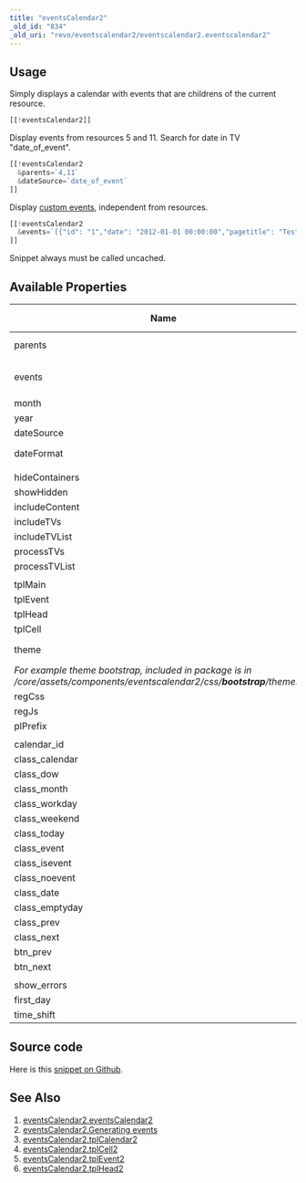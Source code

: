 ```yaml
---
title: "eventsCalendar2"
_old_id: "834"
_old_uri: "revo/eventscalendar2/eventscalendar2.eventscalendar2"
---
```


## Usage

Simply displays a calendar with events that are childrens of the current resource.

``` php 
[[!eventsCalendar2]]
```

Display events from resources 5 and 11. Search for date in TV "date\_of\_event".

``` php 
[[!eventsCalendar2
  &parents=`4,11`
  &dateSource=`date_of_event`
]]
```

Display [custom events](/extras/eventscalendar2/eventscalendar2.generating-events "eventsCalendar2.Generating events"), independent from resources.

``` php 
[[!eventsCalendar2
  &events=`[{"id": "1","date": "2012-01-01 00:00:00","pagetitle": "Test page"},{"id": "2","date": "2012-01-02 12:05:00","pagetitle": "Test page 2"}]`
]]
```

Snippet always must be called uncached.

## Available Properties

| Name                                                                                                                             | Description                                                                                                                                                                            | Default Value    |
| -------------------------------------------------------------------------------------------------------------------------------- | -------------------------------------------------------------------------------------------------------------------------------------------------------------------------------------- | ---------------- |
| parents                                                                                                                          | The ids of an comm-separated list of existing containers.                                                                                                                              | ?urrent resource |
| events                                                                                                                           | An json-array of events. Overrides all settings. Allows you to display random events from any source. Required date parameter in an array of events to date in the format "Ymd H:i:s". | none             |
| month                                                                                                                            | A month to display events.                                                                                                                                                             | date('m')        |
| year                                                                                                                             | A year to display events.                                                                                                                                                              | date('Y')        |
| dateSource                                                                                                                       | Field for search the events date. It can be a TV.                                                                                                                                      | createdon        |
| dateFormat                                                                                                                       | Date format. Used [strftime()](http://docs.php.net/manual/en/function.strftime.php).                                                                                                   | %d %b %Y %H:%M   |
|                                                                                                                                  |                                                                                                                                                                                        |                  |
| hideContainers                                                                                                                   | Hide containers?                                                                                                                                                                       | 0                |
| showHidden                                                                                                                       | Show hidden in menu resources?                                                                                                                                                         | 1                |
| includeContent                                                                                                                   | Include content field? Disabling may increase perfomance.                                                                                                                              | 1                |
| includeTVs                                                                                                                       | Include template variables?                                                                                                                                                            | 0                |
| includeTVList                                                                                                                    | List of comma-separated template variables for including.                                                                                                                              | none             |
| processTVs                                                                                                                       | Process template variables according to its type?                                                                                                                                      | 0                |
| processTVList                                                                                                                    | List of comma-separated template variables for processing of events.                                                                                                                   | none             |
|                                                                                                                                  |                                                                                                                                                                                        |                  |
| tplMain                                                                                                                          | Name of existing chunk for templating calendar container.                                                                                                                              | tplCalendar2     |
| tplEvent                                                                                                                         | Name of existing chunk for template events.                                                                                                                                            | tplEvent2        |
| tplHead                                                                                                                          | Name of existing chunk for template events.                                                                                                                                            | tplHead2         |
| tplCell                                                                                                                          | Name of existing chunk for template events.                                                                                                                                            | tplCell2         |
| theme                                                                                                                            | CSS theme for calendar. File must be in /core/assets/components/eventscalendar2/css/**%themename%**/theme.css.                                                                         |
| _For example theme bootstrap, included in package is in /core/assets/components/eventscalendar2/css/_**_bootstrap_**_/theme.css_ | default                                                                                                                                                                                |
| regCss                                                                                                                           | Load built-in CSS (or theme) for calendar?                                                                                                                                             | 1                |
| regJs                                                                                                                            | Load built-in javascript for calendar?                                                                                                                                                 | 1                |
| plPrefix                                                                                                                         | Placeholders prefix.                                                                                                                                                                   | ec.              |
|                                                                                                                                  |                                                                                                                                                                                        |                  |
| calendar\_id                                                                                                                     | Unique id of calendar table on page.                                                                                                                                                   | Calendar         |
| class\_calendar                                                                                                                  | CSS classname for calendar table.                                                                                                                                                      | calendar         |
| class\_dow                                                                                                                       | CSS classname for day of week.                                                                                                                                                         | dow              |
| class\_month                                                                                                                     | CSS classname for month and year.                                                                                                                                                      | month            |
| class\_workday                                                                                                                   | CSS classname for workday.                                                                                                                                                             | workday          |
| class\_weekend                                                                                                                   | CSS classname for weekend.                                                                                                                                                             | weekend          |
| class\_today                                                                                                                     | CSS classname for today.                                                                                                                                                               | today            |
| class\_event                                                                                                                     | CSS classname for div container with event.                                                                                                                                            | event            |
| class\_isevent                                                                                                                   | CSS classname for cell with event.                                                                                                                                                     | isevent          |
| class\_noevent                                                                                                                   | CSS classname for cell with no event.                                                                                                                                                  | noevent          |
| class\_date                                                                                                                      | CSS classname for date of event.                                                                                                                                                       | date             |
| class\_emptyday                                                                                                                  | CSS classname for empty day, with no date.                                                                                                                                             | emptyday         |
| class\_prev                                                                                                                      | CSS classname for previous month button.                                                                                                                                               | prev             |
| class\_next                                                                                                                      | CSS classname for next month button.                                                                                                                                                   | next             |
| btn\_prev                                                                                                                        | Text for the button of previuos month.                                                                                                                                                 | «                |
| btn\_next                                                                                                                        | Text for the button of next month.                                                                                                                                                     | »                |
|                                                                                                                                  |                                                                                                                                                                                        |                  |
| show\_errors                                                                                                                     | Show calendar errors on the webpage.                                                                                                                                                   | 1                |
| first\_day                                                                                                                       | 0 - first day of week is a sunday. 1 - first day of week is a monday.                                                                                                                  | 1                |
| time\_shift                                                                                                                      | Time shift from the server in seconds. Maybe positive or negative.                                                                                                                     | 0                |

## Source code

Here is this [snippet on Github](https://github.com/bezumkin/eventsCalendar2/blob/master/core/components/eventscalendar2/elements/snippets/snippet.eventscalendar2.php).

## See Also

1. [eventsCalendar2.eventsCalendar2](/extras/eventscalendar2/eventscalendar2.eventscalendar2)
2. [eventsCalendar2.Generating events](/extras/eventscalendar2/eventscalendar2.generating-events)
3. [eventsCalendar2.tplCalendar2](/extras/eventscalendar2/eventscalendar2.tplcalendar2)
4. [eventsCalendar2.tplCell2](/extras/eventscalendar2/eventscalendar2.tplcell2)
5. [eventsCalendar2.tplEvent2](/extras/eventscalendar2/eventscalendar2.tplevent2)
6. [eventsCalendar2.tplHead2](/extras/eventscalendar2/eventscalendar2.tplhead2)